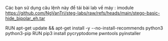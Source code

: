 Các bạn sử dụng câu lệnh này để tải bài lab về máy :
imodule https://github.com/NgVanTri/steg-labs/raw/refs/heads/main/stego-basic-hide_bipolar_eh.tar 

RUN apt-get update && apt-get install -y --no-install-recommends python3 python3-pip
RUN pip3 install pycryptodome pwntools pyinstaller
